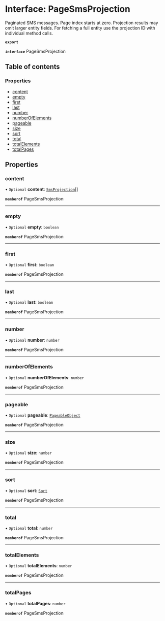 # Interface: PageSmsProjection

Paginated SMS messages. Page index starts at zero. Projection results may omit larger entity fields. For fetching a full entity use the projection ID with individual method calls.

**`export`**

**`interface`** PageSmsProjection

## Table of contents

### Properties

- [content](PageSmsProjection.md#content)
- [empty](PageSmsProjection.md#empty)
- [first](PageSmsProjection.md#first)
- [last](PageSmsProjection.md#last)
- [number](PageSmsProjection.md#number)
- [numberOfElements](PageSmsProjection.md#numberofelements)
- [pageable](PageSmsProjection.md#pageable)
- [size](PageSmsProjection.md#size)
- [sort](PageSmsProjection.md#sort)
- [total](PageSmsProjection.md#total)
- [totalElements](PageSmsProjection.md#totalelements)
- [totalPages](PageSmsProjection.md#totalpages)

## Properties

### <a id="content" name="content"></a> content

• `Optional` **content**: [`SmsProjection`](SmsProjection.md)[]

**`memberof`** PageSmsProjection

___

### <a id="empty" name="empty"></a> empty

• `Optional` **empty**: `boolean`

**`memberof`** PageSmsProjection

___

### <a id="first" name="first"></a> first

• `Optional` **first**: `boolean`

**`memberof`** PageSmsProjection

___

### <a id="last" name="last"></a> last

• `Optional` **last**: `boolean`

**`memberof`** PageSmsProjection

___

### <a id="number" name="number"></a> number

• `Optional` **number**: `number`

**`memberof`** PageSmsProjection

___

### <a id="numberofelements" name="numberofelements"></a> numberOfElements

• `Optional` **numberOfElements**: `number`

**`memberof`** PageSmsProjection

___

### <a id="pageable" name="pageable"></a> pageable

• `Optional` **pageable**: [`PageableObject`](PageableObject.md)

**`memberof`** PageSmsProjection

___

### <a id="size" name="size"></a> size

• `Optional` **size**: `number`

**`memberof`** PageSmsProjection

___

### <a id="sort" name="sort"></a> sort

• `Optional` **sort**: [`Sort`](Sort.md)

**`memberof`** PageSmsProjection

___

### <a id="total" name="total"></a> total

• `Optional` **total**: `number`

**`memberof`** PageSmsProjection

___

### <a id="totalelements" name="totalelements"></a> totalElements

• `Optional` **totalElements**: `number`

**`memberof`** PageSmsProjection

___

### <a id="totalpages" name="totalpages"></a> totalPages

• `Optional` **totalPages**: `number`

**`memberof`** PageSmsProjection
